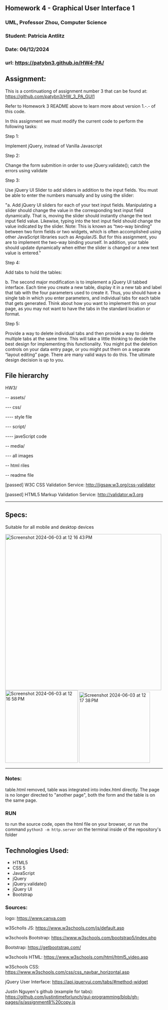 ## Homework 4 - Graphical User Interface 1
### UML, Professor Zhou, Computer Science
### Student: Patricia Antlitz
### Date: 06/12/2024
### url: https://patybn3.github.io/HW4-PA/

## Assignment:

This is a continuationg of assignment number 3 that can be found at:
https://github.com/patybn3/HW_3_PA_GUI1

Refer to Homework 3 README above to learn more about version 1.-.- of this code.

In this assignment we must modify the current code to perform the following tasks:

Step 1:

  Implement jQuery, instead of Vanilla Javascript

Step 2:

  Change the form submition in order to use jQuery.validate();
  catch the errors using validate

Step 3:

  Use jQuery UI Slider to add sliders in addition to the input fields. You must be able to enter the numbers manually and by using the slider:

  "a. Add jQuery UI sliders for each of your text input fields. Manipulating a slider should change the value in the corresponding text input field dynamically. That is, moving the slider should instantly change the text input field value. Likewise, typing into the text input field should change the value indicated by the slider.
  Note: This is known as “two-way binding” between two form fields or two widgets, which is often accomplished using other JavaScript libraries such as AngularJS. But for this assignment, you are to implement the two-way binding yourself. In addition, your table should update dynamically when either the slider is changed or a new text value is entered." 

Step 4:

  Add tabs to hold the tables:

  b. The second major modification is to implement a jQuery UI tabbed interface. Each time you create a new table, display it in a new tab and label that tab with the four parameters used to create it. Thus, you should have a single tab in which you enter parameters, and individual tabs for each table that gets generated. Think about how you want to implement this on your page, as you may not want to have the tabs in the standard location or format.

Step 5:

  Provide a way to delete individual tabs and then provide a way to delete multiple tabs at the same time. This will take a little thinking to decide the best design for implementing this functionality. You might put the deletion controls on your data entry page, or you might put them on a separate “layout editing” page. There are many valid ways to do this. The ultimate design decision is up to you.
 
## File hierarchy

HW3/

-- assets/

--- css/

---- style file

--- script/

---- javeScript code

-- media/

--- all images

-- html riles

-- readme file


[passed] W3C CSS Validation Service: http://jigsaw.w3.org/css-validator

[passed] HTML5 Markup Validation Service: http://validator.w3.org

---

## Specs:

Suitable for all mobile and desktop devices

<img width="499" alt="Screenshot 2024-06-03 at 12 16 43 PM" src="https://github.com/patybn3/HW_3_PA_GUI1/assets/59259041/5ca530b9-f95c-4619-9b6b-29ffd6e78f14">

<img width="232" alt="Screenshot 2024-06-03 at 12 16 58 PM" src="https://github.com/patybn3/HW_3_PA_GUI1/assets/59259041/fa3e2bd9-3baf-4283-8b66-e8b4474d9898">

<img width="227" alt="Screenshot 2024-06-03 at 12 17 38 PM" src="https://github.com/patybn3/HW_3_PA_GUI1/assets/59259041/5e0a9d65-7b96-4217-a532-92886ace1029">

---

### Notes:

table.html removed, table was integrated into index.html directly.
The page is no longer directed to "another page", both the form and the table is on the same page.

### RUN

to run the source code, open the html file on your browser, or run the command `python3 -m http.server` on the terminal inside of the repository's folder

## Technologies Used:

- HTML5
- CSS 5
- JavaScript
- jQuery
- jQuery.validate()
- jQuery UI
- Bootstrap


### Sources:

logo: 
https://www.canva.com

w3Scholls JS:
https://www.w3schools.com/js/default.asp

w3schools Bootstrap:
https://www.w3schools.com/bootstrap5/index.php

Bootstrap:
https://getbootstrap.com/

w3schools HTML:
https://www.w3schools.com/html/html5_video.asp

w3Schools CSS:
https://www.w3schools.com/css/css_navbar_horizontal.asp

jQuery User Interface:
https://api.jqueryui.com/tabs/#method-widget

Justin Nguyen's github (example for tabs):
https://github.com/justintimeforlunch/gui-programming/blob/gh-pages/js/assignment8%20copy.js

